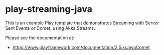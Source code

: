 # play-streaming-java

This is an example Play template that demonstrates Streaming with Server Sent Events or Comet, using Akka Streams.

Please see the documentation at:

* https://www.playframework.com/documentation/2.5.x/JavaComet